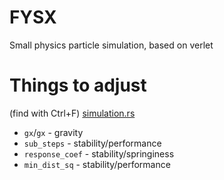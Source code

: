 # FYSX
Small physics particle simulation, based on verlet

# Things to adjust
(find with Ctrl+F)
[simulation.rs](src/simulation.rs)
- `gx`/`gx` - gravity
- `sub_steps` - stability/performance
- `response_coef` - stability/springiness
- `min_dist_sq` - stability/performance